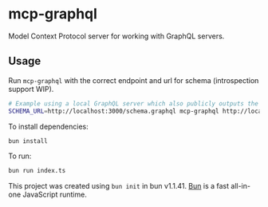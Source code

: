 # mcp-graphql

Model Context Protocol server for working with GraphQL servers.

## Usage
Run `mcp-graphql` with the correct endpoint and url for schema (introspection support WIP).

```bash
# Example using a local GraphQL server which also publicly outputs the GraphQL schema
SCHEMA_URL=http://localhost:3000/schema.graphql mcp-graphql http://localhost:3000/graphql
```

To install dependencies:

```bash
bun install
```

To run:

```bash
bun run index.ts
```

This project was created using `bun init` in bun v1.1.41. [Bun](https://bun.sh) is a fast all-in-one JavaScript runtime.
